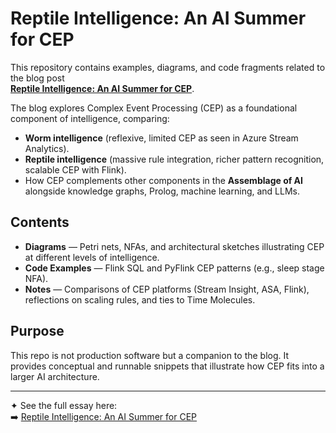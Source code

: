 # Reptile Intelligence: An AI Summer for CEP

This repository contains examples, diagrams, and code fragments related to the blog post  
[**Reptile Intelligence: An AI Summer for CEP**](https://eugeneasahara.com/2025/09/25/reptile-intelligence-an-ai-summer-for-cep/).

The blog explores Complex Event Processing (CEP) as a foundational component of intelligence, comparing:
- **Worm intelligence** (reflexive, limited CEP as seen in Azure Stream Analytics).
- **Reptile intelligence** (massive rule integration, richer pattern recognition, scalable CEP with Flink).
- How CEP complements other components in the **Assemblage of AI** alongside knowledge graphs, Prolog, machine learning, and LLMs.

## Contents
- **Diagrams** — Petri nets, NFAs, and architectural sketches illustrating CEP at different levels of intelligence.
- **Code Examples** — Flink SQL and PyFlink CEP patterns (e.g., sleep stage NFA).
- **Notes** — Comparisons of CEP platforms (Stream Insight, ASA, Flink), reflections on scaling rules, and ties to Time Molecules.

## Purpose
This repo is not production software but a companion to the blog. It provides conceptual and runnable snippets that illustrate how CEP fits into a larger AI architecture.

---

✦ See the full essay here:  
➡️ [Reptile Intelligence: An AI Summer for CEP](https://eugeneasahara.com/2025/09/25/reptile-intelligence-an-ai-summer-for-cep/)
